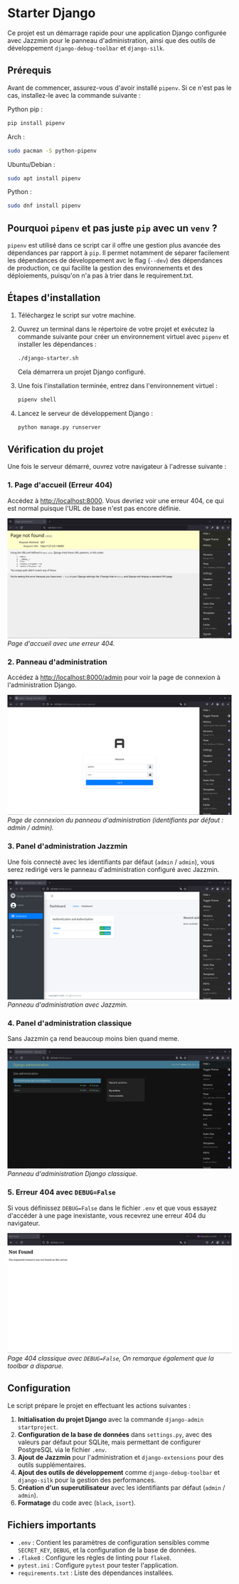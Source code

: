 # Starter Django

Ce projet est un démarrage rapide pour une application Django configurée avec Jazzmin pour le panneau d'administration, ainsi que des outils de développement `django-debug-toolbar` et `django-silk`.
## Prérequis

Avant de commencer, assurez-vous d'avoir installé `pipenv`. Si ce n'est pas le cas, installez-le avec la commande suivante :

Python pip : 
```bash
pip install pipenv
```
Arch : 
```bash
sudo pacman -S python-pipenv
```
Ubuntu/Debian : 
```bash
sudo apt install pipenv
```
Python : 
```bash
sudo dnf install pipenv
```

## Pourquoi `pipenv` et pas juste `pip` avec un `venv` ?

`pipenv` est utilisé dans ce script car il offre une gestion plus avancée des dépendances par rapport à `pip`. Il permet notamment de séparer facilement les dépendances de développement avc le flag (`--dev`) des dépendances de production, ce qui facilite la gestion des environnements et des déploiements, puisqu'on n'a pas à trier dans le requirement.txt.


## Étapes d'installation

1. Téléchargez le script sur votre machine.

2. Ouvrez un terminal dans le répertoire de votre projet et exécutez la commande suivante pour créer un environnement virtuel avec `pipenv` et installer les dépendances :

    ```bash
    ./django-starter.sh
    ```

    Cela démarrera un projet Django configuré.

3. Une fois l'installation terminée, entrez dans l'environnement virtuel :

    ```bash
    pipenv shell
    ```

4. Lancez le serveur de développement Django :

    ```bash
    python manage.py runserver
    ```

## Vérification du projet

Une fois le serveur démarré, ouvrez votre navigateur à l'adresse suivante :

### 1. Page d'accueil (Erreur 404)

Accédez à [http://localhost:8000](http://localhost:8000). Vous devriez voir une erreur 404, ce qui est normal puisque l'URL de base n'est pas encore définie.

![Image 1](image1.png)  
*Page d'accueil avec une erreur 404.*

### 2. Panneau d'administration

Accédez à [http://localhost:8000/admin](http://localhost:8000/admin) pour voir la page de connexion à l'administration Django.

![Image 2](image2.png)  
*Page de connexion du panneau d'administration (identifiants par défaut : admin / admin).*

### 3. Panel d'administration Jazzmin

Une fois connecté avec les identifiants par défaut (`admin` / `admin`), vous serez redirigé vers le panneau d'administration configuré avec Jazzmin.

![Image 3](image3.png)  
*Panneau d'administration avec Jazzmin.*

### 4. Panel d'administration classique

Sans Jazzmin ça rend beaucoup moins bien quand meme.

![Image 4](image4.png)  
*Panneau d'administration Django classique.*

### 5. Erreur 404 avec `DEBUG=False`

Si vous définissez `DEBUG=False` dans le fichier `.env` et que vous essayez d'accéder à une page inexistante, vous recevrez une erreur 404 du navigateur.

![Image 5](image5.png)  
*Page 404 classique avec `DEBUG=False`, On remarque également que la toolbar a disparue.*

## Configuration

Le script prépare le projet en effectuant les actions suivantes :

1. **Initialisation du projet Django** avec la commande `django-admin startproject`.
2. **Configuration de la base de données** dans `settings.py`, avec des valeurs par défaut pour SQLite, mais permettant de configurer PostgreSQL via le fichier `.env`.
3. **Ajout de Jazzmin** pour l'administration et `django-extensions` pour des outils supplémentaires.
4. **Ajout des outils de développement** comme `django-debug-toolbar` et `django-silk` pour la gestion des performances.
5. **Création d'un superutilisateur** avec les identifiants par défaut (`admin` / `admin`).
6. **Formatage** du code avec (`black`, `isort`).

## Fichiers importants

- `.env` : Contient les paramètres de configuration sensibles comme `SECRET_KEY`, `DEBUG`, et la configuration de la base de données.
- `.flake8` : Configure les règles de linting pour `flake8`.
- `pytest.ini` : Configure `pytest` pour tester l'application.
- `requirements.txt` : Liste des dépendances installées.